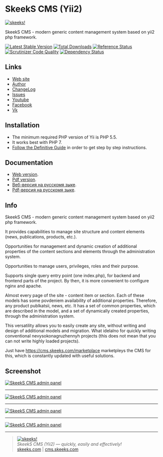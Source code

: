 SkeekS CMS (Yii2)
================


[![skeeks!](https://cms.skeeks.com/uploads/all/35/fd/33/35fd33aa306823dbaf53a0142d43b3fa.png)](https://cms.skeeks.com)  

SkeekS CMS - modern generic content management system based on yii2 php framework.

[![Latest Stable Version](https://poser.pugx.org/skeeks/cms/v/stable.png)](https://packagist.org/packages/skeeks/cms)
[![Total Downloads](https://poser.pugx.org/skeeks/cms/downloads.png)](https://packagist.org/packages/skeeks/cms)
[![Reference Status](https://www.versioneye.com/php/skeeks:cms/reference_badge.svg)](https://www.versioneye.com/php/skeeks:cms/references)
[![Scrutinizer Code Quality](https://scrutinizer-ci.com/g/skeeks-cms/cms/badges/quality-score.png?b=master)](https://scrutinizer-ci.com/g/skeeks-cms/cms/?branch=master)
[![Dependency Status](https://www.versioneye.com/php/skeeks:cms/dev-master/badge.png)](https://www.versioneye.com/php/skeeks:cms/dev-master)


Links
-----

* [Web site](https://cms.skeeks.com)
* [Author](https://skeeks.com)
* [ChangeLog](https://github.com/skeeks-cms/cms/blob/master/CHANGELOG.md)
* [Issues](https://github.com/skeeks-cms/cms/issues)
* [Youtube](https://www.youtube.com/channel/UC26fcOT8EK0Rr80WSM44mEA)
* [Facebook](https://www.facebook.com/skeekscom)
* [Vk](https://vk.com/skeeks_com)

Installation
------------

- The minimum required PHP version of Yii is PHP 5.5.
- It works best with PHP 7.
- [Follow the Definitive Guide](https://docs.cms.skeeks.com/en/latest/overview.html#installation)
in order to get step by step instructions.


Documentation
-------------

- [Web version](https://docs.cms.skeeks.com/en/latest/).
- [Pdf version](https://media.readthedocs.org/pdf/skeeks-cms/latest/skeeks-cms.pdf).
- [Веб-версия на русскомя зыке](https://docs.cms.skeeks.com/ru/latest/).
- [Pdf-версия на русскомя зыке](https://media.readthedocs.org/pdf/skeeks-cms-ru/latest/skeeks-cms-ru.pdf).

Info
----

SkeekS CMS - modern generic content management system based on yii2 php framework.

It provides capabilities to manage site structure and content elements (news, publications, products, etc.).

Opportunities for management and dynamic creation of additional properties of the content sections and elements through the administration system.

Opportunities to manage users, privileges, roles and their purpose.

Supports single query entry point (one index.php), for backend and frontend parts of the project. By then, it is more convenient to configure nginx and apache.

Almost every page of the site - content item or section. Each of these models has some povdeniem availability of additional properties. Therefore, any product publkatsii, news, etc. It has a set of common properties, which are described in the model, and a set of dynamically created properties, through the administration system.

This versatility allows you to easily create any site, without writing and design of additional models and migration. What idelalno for quickly writing conventional nevysokonagruzhennyh projects (this does not mean that you can not write highly loaded projects).

Just have https://cms.skeeks.com/marketplace marketpleys the CMS for this, which is constantly updated with useful solutions.


Screenshot
------------

[![SkeekS CMS admin panel](https://cms.skeeks.com/uploads/all/7a/72/a6/7a72a6bad8c89b27c09231a90b41f75e.png)](https://cms.skeeks.com/uploads/all/7a/72/a6/7a72a6bad8c89b27c09231a90b41f75e.png)
___
[![SkeekS CMS admin panel](https://cms.skeeks.com/uploads/all/4d/d7/38/4dd7380094d34a062a66d81c65c90be2.png)](https://cms.skeeks.com/uploads/all/4d/d7/38/4dd7380094d34a062a66d81c65c90be2.png)
___
[![SkeekS CMS admin panel](https://cms.skeeks.com/uploads/all/93/1b/7d/931b7d207ca2d0ea41ddf45193fea218.png)](https://cms.skeeks.com/uploads/all/93/1b/7d/931b7d207ca2d0ea41ddf45193fea218.png)

___
[![SkeekS CMS admin panel](https://cms.skeeks.com/uploads/all/35/b4/b6/35b4b6e7c1edf46b320002d61ffad411.png)](https://cms.skeeks.com/uploads/all/35/b4/b6/35b4b6e7c1edf46b320002d61ffad411.png)


___

> [![skeeks!](https://skeeks.com/img/logo/logo-no-title-80px.png)](https://skeeks.com)  
<i>SkeekS CMS (Yii2) — quickly, easily and effectively!</i>  
[skeeks.com](https://skeeks.com) | [cms.skeeks.com](https://cms.skeeks.com)

